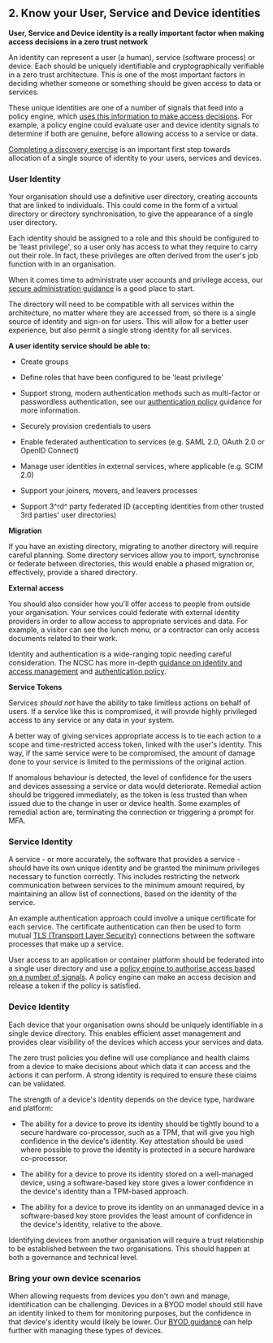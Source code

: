 ## 2\. Know your User, Service and Device identities

**User, Service and Device identity is a really important factor when making access decisions in a zero trust network**

An identity can represent a user (a human), service (software process) or device. Each should be uniquely identifiable and cryptographically verifiable in a zero trust architecture. This is one of the most important factors in deciding whether someone or something should be given access to data or services.

These unique identities are one of a number of signals that feed into a policy engine, which [uses this information to make access decisions](4-Use-policies-to-authorise-requests.md). For example, a policy engine could evaluate user and device identity signals to determine if both are genuine, before allowing access to a service or data.

[Completing a discovery exercise](1-Know-your-architecture-including-users-devices-services-and-data.md) is an important first step towards allocation of a single source of identity to your users, services and devices.

### User Identity

Your organisation should use a definitive user directory, creating accounts that are linked to individuals. This could come in the form of a virtual directory or directory synchronisation, to give the appearance of a single user directory.

Each identity should be assigned to a role and this should be configured to be 'least privilege\', so a user only has access to what they require to carry out their role. In fact, these privileges are often derived from the user's job function with in an organisation.

When it comes time to administrate user accounts and privilege access, our [secure administration guidance](https://www.ncsc.gov.uk/collection/secure-system-administration) is a good place to start.

The directory will need to be compatible with all services within the architecture, no matter where they are accessed from, so there is a single source of identity and sign-on for users. This will allow for a better user experience, but also permit a single strong identity for all services.

**A user identity service should be able to:**

-   Create groups

-   Define roles that have been configured to be \'least privilege\'

-   Support strong, modern authentication methods such as multi-factor or passwordless authentication, see our [authentication policy](https://www.ncsc.gov.uk/collection/mobile-device-guidance/enterprise-authentication-policy) guidance for more information.

-   Securely provision credentials to users

-   Enable federated authentication to services (e.g. SAML 2.0, OAuth 2.0 or OpenID Connect)

-   Manage user identities in external services, where applicable (e.g. SCIM 2.0)

-   Support your joiners, movers, and leavers processes

-   Support 3^rd^ party federated ID (accepting identities from other trusted 3rd parties\' user directories)

**Migration**

If you have an existing directory, migrating to another directory will require careful planning. Some directory services allow you to import, synchronise or federate between directories, this would enable a phased migration or, effectively, provide a shared directory.

**External access**

You should also consider how you\'ll offer access to people from outside your organisation. Your services could federate with external identity providers in order to allow access to appropriate services and data. For example, a visitor can see the lunch menu, or a contractor can only access documents related to their work.

Identity and authentication is a wide-ranging topic needing careful consideration. The NCSC has more in-depth [guidance on identity and access management](https://www.ncsc.gov.uk/guidance/introduction-identity-and-access-management) and [authentication policy](https://www.ncsc.gov.uk/collection/mobile-device-guidance/enterprise-authentication-policy).

**Service Tokens**

Services *should not* have the ability to take limitless actions on behalf of users. If a service like this is compromised, it will provide highly privileged access to any service or any data in your system.

A better way of giving services appropriate access is to tie each action to a scope and time-restricted access token, linked with the user\'s identity. This way, if the same service were to be compromised, the amount of damage done to your service is limited to the permissions of the original action.

If anomalous behaviour is detected, the level of confidence for the users and devices assessing a service or data would deteriorate. Remedial action should be triggered immediately, as the token is less trusted than when issued due to the change in user or device health. Some examples of remedial action are, terminating the connection or triggering a prompt for MFA.

### Service Identity

A service - or more accurately, the software that provides a service - should have its own unique identity and be granted the minimum privileges necessary to function correctly. This includes restricting the network communication between services to the minimum amount required, by maintaining an allow list of connections, based on the identity of the service.

An example authentication approach could involve a unique certificate for each service. The certificate authentication can then be used to form mutual [TLS (Transport Layer Security)](https://www.ncsc.gov.uk/guidance/tls-external-facing-services) connections between the software processes that make up a service.

User access to an application or container platform should be federated into a single user directory and use a [policy engine to authorise access based on a number of signals](4-Use-policies-to-authorise-requests.md). A policy engine can make an access decision and release a token if the policy is satisfied.

### Device Identity

Each device that your organisation owns should be uniquely identifiable in a single device directory. This enables efficient asset management and provides clear visibility of the devices which access your services and data.

The zero trust policies you define will use compliance and health claims from a device to make decisions about which data it can access and the actions it can perform. A strong identity is required to ensure these claims can be validated.

The strength of a device's identity depends on the device type, hardware and platform:

-   The ability for a device to prove its identity should be tightly bound to a secure hardware co-processor, such as a TPM, that will give you high confidence in the device\'s identity. Key attestation should be used where possible to prove the identity is protected in a secure hardware co-processor.

-   The ability for a device to prove its identity stored on a well-managed device, using a software-based key store gives a lower confidence in the device\'s identity than a TPM-based approach.

-   The ability for a device to prove its identity on an unmanaged device in a software-based key store provides the least amount of confidence in the device\'s identity, relative to the above.

Identifying devices from another organisation will require a trust relationship to be established between the two organisations. This should happen at both a governance and technical level.

### Bring your own device scenarios

When allowing requests from devices you don\'t own and manage, identification can be challenging. Devices in a BYOD model should still have an identity linked to them for monitoring purposes, but the confidence in that device\'s identity would likely be lower. Our [BYOD guidance](https://www.ncsc.gov.uk/collection/mobile-device-guidance/bring-your-own-device) can help further with managing these types of devices.

 
